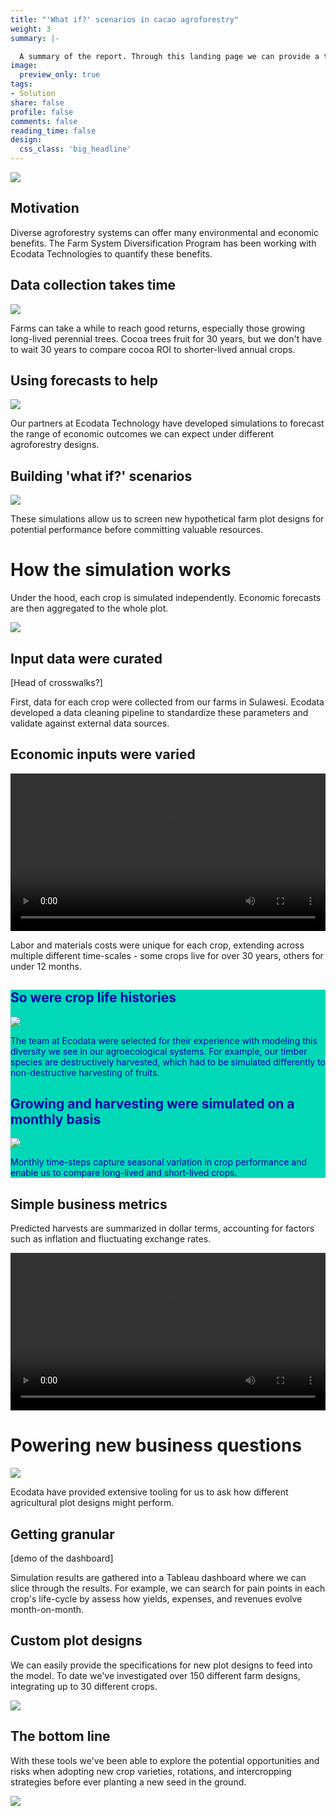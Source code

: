 ```yaml
---
title: "'What if?' scenarios in cacao agroforestry"
weight: 3
summary: |- 

  A summary of the report. Through this landing page we can provide a table of contents of multiple reports, spanning different projects. You can click the image or report title to dive in, or access reports through the upper navigation bar.
image:
  preview_only: true
tags:
- Solution
share: false
profile: false
comments: false
reading_time: false
design:
  css_class: 'big_headline'
---
```


<style>
p.caption {
  font-size: 0.8em;
  padding: 0px 0px 40px 0px;
}
qt {
  color: #525252;
}
</style>

<img src="landscape.jpg" style="border-radius: 5%;" />

## Motivation

Diverse agroforestry systems can offer many environmental and economic benefits. The Farm System Diversification Program has been working with Ecodata Technologies to quantify these benefits.

## Data collection takes time

<img src="collection.jpg" style="border-radius: 5%;" />

Farms can take a while to reach good returns, especially those growing long-lived perennial trees. Cocoa trees fruit for 30 years, but we don't have to wait 30 years to compare cocoa ROI to shorter-lived annual crops.

## Using forecasts to help

<img src="cocoa_time.gif" />

Our partners at Ecodata Technology have developed simulations to forecast the range of economic outcomes we can expect under different agroforestry designs.

## Building 'what if?' scenarios

<img src="nursury.jpg" style="border-radius: 5%;" />

These simulations allow us to screen new hypothetical farm plot designs for potential performance before committing valuable resources.

# How the simulation works

Under the hood, each crop is simulated independently. Economic forecasts are then aggregated to the whole plot.

<img src="facet_time.gif" />

## Input data were curated

[Head of crosswalks?]

First, data for each crop were collected from our farms in Sulawesi. Ecodata developed a data cleaning pipeline to standardize these parameters and validate against external data sources.

## Economic inputs were varied

<video autoplay loop style="width:100%" controls src="inputs.webm"></video>

Labor and materials costs were unique for each crop, extending across multiple different time-scales - some crops live for over 30 years, others for under 12 months.

<div style="background-color:  #00D8B8; color: #0000A5;">

<h2 style="color: #0000A5"> So were crop life histories </h2>

<img src="thinning.jpeg" style="border-radius: 5%;" />

The team at Ecodata were selected for their experience with modeling this diversity we see in our agroecological systems. For example, our timber species are destructively harvested, which had to be simulated differently to non-destructive harvesting of fruits.

<h2 style="color: #0000A5"> Growing and harvesting were simulated on a monthly basis </h2>

<img src="run_sim.gif" />

Monthly time-steps capture seasonal variation in crop performance and enable us to compare long-lived and short-lived crops.

</div>

## Simple business metrics

Predicted harvests are summarized in dollar terms, accounting for factors such as inflation and fluctuating exchange rates.

<video autoplay loop style="width:100%" controls src="output_dots.webm"></video>

# Powering new business questions

<img src="cocoa.jpg" style="border-radius: 5%;" />

Ecodata have provided extensive tooling for us to ask how different agricultural plot designs might perform.

## Getting granular

[demo of the dashboard]

Simulation results are gathered into a Tableau dashboard where we can slice through the results. For example, we can search for pain points in each crop's life-cycle by assess how yields, expenses, and revenues evolve month-on-month.

## Custom plot designs

We can easily provide the specifications for new plot designs to feed into the model. To date we've investigated over 150 different farm designs, integrating up to 30 different crops.

<img src="AF Design 1.JPG" />

## The bottom line

With these tools we've been able to explore the potential opportunities and risks when adopting new crop varieties, rotations, and intercropping strategies before ever planting a new seed in the ground.

<img src="plots.jpg" style="border-radius: 5%;" />
